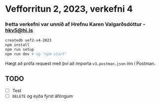 # Vefforritun 2, 2023, verkefni 4

### Þetta verkefni var unnið af Hrefnu Karen Valgarðsdóttur - hkv5@hi.is

```bash
createdb vef2-v4-2023
npm install
npm run setup
npm run dev # og "npm start"
```

Hægt að prófa request með því að importa `v3.postman.json` inn í Postman.

## TODO

- [ ] Test
- [ ] `DELETE` og eyða fyrst áföngum
